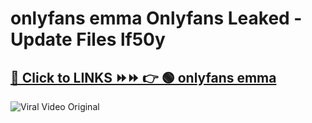 
 # onlyfans emma Onlyfans Leaked - Update Files lf50y

## <h2><a href="https://clipsfans.com/onlyfans_emma&ref=git">🔗 Click to LINKS ⏩⏩ 👉 🟢 onlyfans emma </a></h2>

<a href="https://clipsfans.com/onlyfans_emma&ref=git" rel="nofollow" data-target="animated-image.originalLink"><img src="https://i.ibb.co.com/xMMVF88/686577567.gif" alt="Viral Video Original" style="max-width: 100%; display: inline-block;" data-target="animated-image.originalImage"></a>

